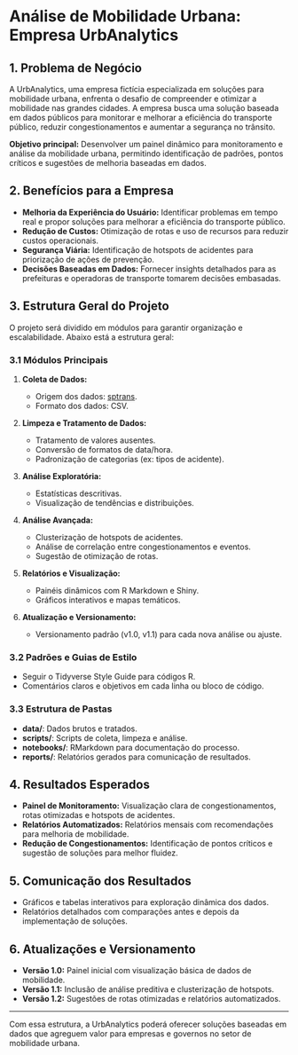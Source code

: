 # Análise de Mobilidade Urbana: Empresa UrbAnalytics

## 1. Problema de Negócio
A UrbAnalytics, uma empresa fictícia especializada em soluções para mobilidade urbana, enfrenta o desafio de compreender e otimizar a mobilidade nas grandes cidades. A empresa busca uma solução baseada em dados públicos para monitorar e melhorar a eficiência do transporte público, reduzir congestionamentos e aumentar a segurança no trânsito.

**Objetivo principal:** Desenvolver um painel dinâmico para monitoramento e análise da mobilidade urbana, permitindo identificação de padrões, pontos críticos e sugestões de melhoria baseadas em dados.

## 2. Benefícios para a Empresa
- **Melhoria da Experiência do Usuário:** Identificar problemas em tempo real e propor soluções para melhorar a eficiência do transporte público.
- **Redução de Custos:** Otimização de rotas e uso de recursos para reduzir custos operacionais.
- **Segurança Viária:** Identificação de hotspots de acidentes para priorização de ações de prevenção.
- **Decisões Baseadas em Dados:** Fornecer insights detalhados para as prefeituras e operadoras de transporte tomarem decisões embasadas.

## 3. Estrutura Geral do Projeto
O projeto será dividido em módulos para garantir organização e escalabilidade. Abaixo está a estrutura geral:

### 3.1 Módulos Principais
1. **Coleta de Dados:**
   - Origem dos dados: [sptrans](https://www.sptrans.com.br).
   - Formato dos dados: CSV.

2. **Limpeza e Tratamento de Dados:**
   - Tratamento de valores ausentes.
   - Conversão de formatos de data/hora.
   - Padronização de categorias (ex: tipos de acidente).

3. **Análise Exploratória:**
   - Estatísticas descritivas.
   - Visualização de tendências e distribuições.

4. **Análise Avançada:**
   - Clusterização de hotspots de acidentes.
   - Análise de correlação entre congestionamentos e eventos.
   - Sugestão de otimização de rotas.

5. **Relatórios e Visualização:**
   - Painéis dinâmicos com R Markdown e Shiny.
   - Gráficos interativos e mapas temáticos.

6. **Atualização e Versionamento:**
   - Versionamento padrão (v1.0, v1.1) para cada nova análise ou ajuste.

### 3.2 Padrões e Guias de Estilo
- Seguir o Tidyverse Style Guide para códigos R.
- Comentários claros e objetivos em cada linha ou bloco de código.

### 3.3 Estrutura de Pastas
- **data/**: Dados brutos e tratados.
- **scripts/**: Scripts de coleta, limpeza e análise.
- **notebooks/**: RMarkdown para documentação do processo.
- **reports/**: Relatórios gerados para comunicação de resultados.

## 4. Resultados Esperados
- **Painel de Monitoramento:** Visualização clara de congestionamentos, rotas otimizadas e hotspots de acidentes.
- **Relatórios Automatizados:** Relatórios mensais com recomendações para melhoria de mobilidade.
- **Redução de Congestionamentos:** Identificação de pontos críticos e sugestão de soluções para melhor fluidez.

## 5. Comunicação dos Resultados
- Gráficos e tabelas interativos para exploração dinâmica dos dados.
- Relatórios detalhados com comparações antes e depois da implementação de soluções.

## 6. Atualizações e Versionamento
- **Versão 1.0:** Painel inicial com visualização básica de dados de mobilidade.
- **Versão 1.1:** Inclusão de análise preditiva e clusterização de hotspots.
- **Versão 1.2:** Sugestões de rotas otimizadas e relatórios automatizados.

---

Com essa estrutura, a UrbAnalytics poderá oferecer soluções baseadas em dados que agreguem valor para empresas e governos no setor de mobilidade urbana.

